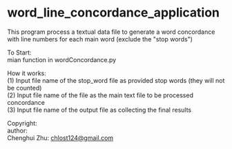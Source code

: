﻿# word_line_concordance_application
 
This program process a textual data file to generate a word concordance
with line numbers for each main word (exclude the "stop words")

To Start:    
mian function in wordConcordance.py

How it works:    
(1) Input file name of the stop_word file as provided stop words (they will not be counted)    
(2) Input file name of the file as the main text file to be processed concordance    
(3) Input file name of the output file as collecting the final results    

Copyright:    
author:    
Chenghui Zhu: chlost124@gmail.com
